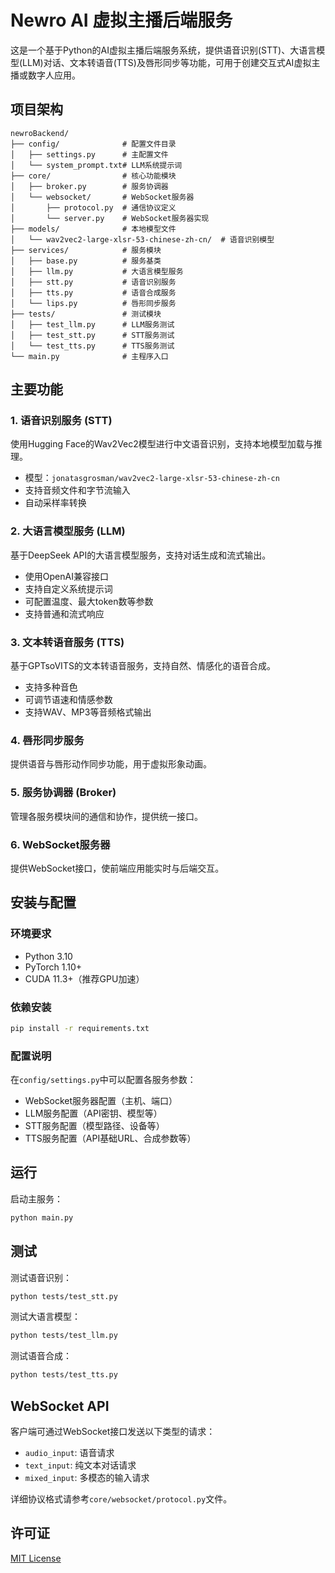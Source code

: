 # Newro AI 虚拟主播后端服务

这是一个基于Python的AI虚拟主播后端服务系统，提供语音识别(STT)、大语言模型(LLM)对话、文本转语音(TTS)及唇形同步等功能，可用于创建交互式AI虚拟主播或数字人应用。

## 项目架构

```
newroBackend/
├── config/              # 配置文件目录
│   ├── settings.py      # 主配置文件
│   └── system_prompt.txt# LLM系统提示词
├── core/                # 核心功能模块
│   ├── broker.py        # 服务协调器
│   └── websocket/       # WebSocket服务器
│       ├── protocol.py  # 通信协议定义
│       └── server.py    # WebSocket服务器实现
├── models/              # 本地模型文件
│   └── wav2vec2-large-xlsr-53-chinese-zh-cn/  # 语音识别模型
├── services/            # 服务模块
│   ├── base.py          # 服务基类
│   ├── llm.py           # 大语言模型服务
│   ├── stt.py           # 语音识别服务
│   ├── tts.py           # 语音合成服务
│   └── lips.py          # 唇形同步服务
├── tests/               # 测试模块
│   ├── test_llm.py      # LLM服务测试
│   ├── test_stt.py      # STT服务测试
│   └── test_tts.py      # TTS服务测试
└── main.py              # 主程序入口
```

## 主要功能

### 1. 语音识别服务 (STT)

使用Hugging Face的Wav2Vec2模型进行中文语音识别，支持本地模型加载与推理。

- 模型：`jonatasgrosman/wav2vec2-large-xlsr-53-chinese-zh-cn`
- 支持音频文件和字节流输入
- 自动采样率转换

### 2. 大语言模型服务 (LLM)

基于DeepSeek API的大语言模型服务，支持对话生成和流式输出。

- 使用OpenAI兼容接口
- 支持自定义系统提示词
- 可配置温度、最大token数等参数
- 支持普通和流式响应

### 3. 文本转语音服务 (TTS)

基于GPTsoVITS的文本转语音服务，支持自然、情感化的语音合成。

- 支持多种音色
- 可调节语速和情感参数
- 支持WAV、MP3等音频格式输出

### 4. 唇形同步服务

提供语音与唇形动作同步功能，用于虚拟形象动画。

### 5. 服务协调器 (Broker)

管理各服务模块间的通信和协作，提供统一接口。

### 6. WebSocket服务器

提供WebSocket接口，使前端应用能实时与后端交互。

## 安装与配置

### 环境要求

- Python 3.10
- PyTorch 1.10+
- CUDA 11.3+（推荐GPU加速）

### 依赖安装

```bash
pip install -r requirements.txt
```

### 配置说明

在`config/settings.py`中可以配置各服务参数：

- WebSocket服务器配置（主机、端口）
- LLM服务配置（API密钥、模型等）
- STT服务配置（模型路径、设备等）
- TTS服务配置（API基础URL、合成参数等）

## 运行

启动主服务：

```bash
python main.py
```

## 测试

测试语音识别：

```bash
python tests/test_stt.py
```

测试大语言模型：

```bash
python tests/test_llm.py
```

测试语音合成：

```bash
python tests/test_tts.py
```

## WebSocket API

客户端可通过WebSocket接口发送以下类型的请求：

- `audio_input`: 语音请求
- `text_input`: 纯文本对话请求
- `mixed_input`: 多模态的输入请求

详细协议格式请参考`core/websocket/protocol.py`文件。

## 许可证

[MIT License](LICENSE)
